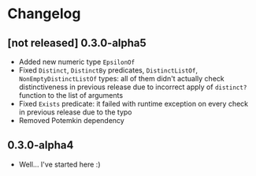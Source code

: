 # Changelog

## [not released] 0.3.0-alpha5

* Added new numeric type `EpsilonOf`
* Fixed `Distinct`, `DistinctBy` predicates, `DistinctListOf`,
  `NonEmptyDistinctListOf` types: all of them didn't actually check
  distinctiveness in previous release due to incorrect apply of `distinct?`
  function to the list of arguments
* Fixed `Exists` predicate: it failed with runtime exception on every check in
  previous release due to the typo
* Removed Potemkin dependency

## 0.3.0-alpha4

* Well... I've started here :)
